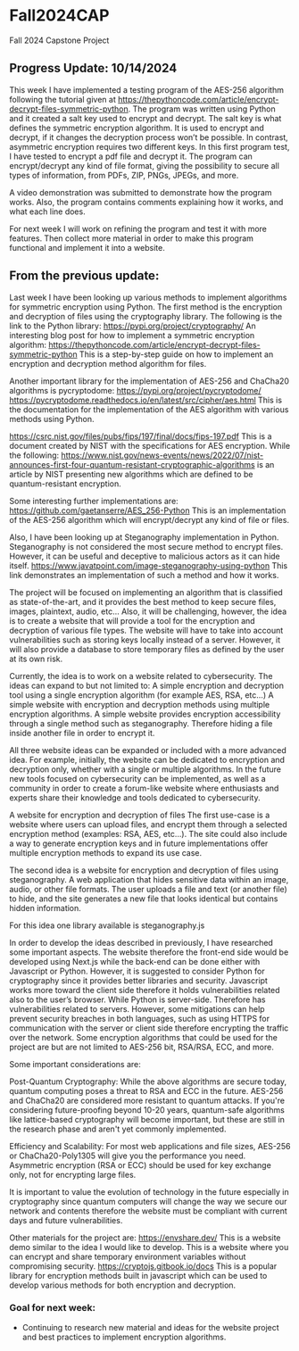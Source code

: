 # Fall2024CAP
Fall 2024 Capstone Project

## Progress Update: 10/14/2024

This week I have implemented a testing program of the AES-256 algorithm following the tutorial given at https://thepythoncode.com/article/encrypt-decrypt-files-symmetric-python. The program was written using Python and it created a salt key used to encrypt and decrypt. The salt key is what defines the symmetric encryption algorithm. It is used to encrypt and decrypt, if it changes the decryption process won’t be possible. In contrast, asymmetric encryption requires two different keys. In this first program test, I have tested to encrypt a pdf file and decrypt it. The program can encrypt/decrypt any kind of file format, giving the possibility to secure all types of information, from PDFs, ZIP, PNGs, JPEGs, and more.

A video demonstration was submitted to demonstrate how the program works. Also, the program contains comments explaining how it works, and what each line does.

For next week I will work on refining the program and test it with more features. Then collect more material in order to make this program functional and implement it into a website.

## From the previous update:
Last week I have been looking up various methods to implement algorithms for symmetric encryption using Python. The first method is the encryption and decryption of files using the cryptography library. The following is the link to the Python library: https://pypi.org/project/cryptography/ 
An interesting blog post for how to implement a symmetric encryption algorithm: https://thepythoncode.com/article/encrypt-decrypt-files-symmetric-python 
This is a step-by-step guide on how to implement an encryption and decryption method algorithm for files. 

Another important library for the implementation of AES-256 and ChaCha20 algorithms is pycryptodome: https://pypi.org/project/pycryptodome/ 
https://pycryptodome.readthedocs.io/en/latest/src/cipher/aes.html This is the documentation for the implementation of the AES algorithm with various methods using Python.

https://csrc.nist.gov/files/pubs/fips/197/final/docs/fips-197.pdf This is a document created by NIST with the specifications for AES encryption. While the following: https://www.nist.gov/news-events/news/2022/07/nist-announces-first-four-quantum-resistant-cryptographic-algorithms is an article by NIST presenting new algorithms which are defined to be quantum-resistant encryption.

Some interesting further implementations are: 
https://github.com/gaetanserre/AES_256-Python This is an implementation of the AES-256 algorithm which will encrypt/decrypt any kind of file or files.

Also, I have been looking up at Steganography implementation in Python. Steganography is not considered the most secure method to encrypt files. However, it can be useful and deceptive to malicious actors as it can hide itself. https://www.javatpoint.com/image-steganography-using-python This link demonstrates an implementation of such a method and how it works. 

The project will be focused on implementing an algorithm that is classified as state-of-the-art, and it provides the best method to keep secure files, images, plaintext, audio, etc…
Also, it will be challenging, however, the idea is to create a website that will provide a tool for the encryption and decryption of various file types. The website will have to take into account vulnerabilities such as storing keys locally instead of a server. However, it will also provide a database to store temporary files as defined by the user at its own risk. 

Currently, the idea is to work on a website related to cybersecurity.
The ideas can expand to but not limited to:
A simple encryption and decryption tool using a single encryption algorithm (for example AES, RSA, etc…)
A simple website with encryption and decryption methods using multiple encryption algorithms.
A simple website provides encryption accessibility through a single method such as steganography. Therefore hiding a file inside another file in order  to encrypt it.

All three website ideas can be expanded or included with a more advanced idea. For example, initially, the website can be dedicated to encryption and decryption only, whether with a single or multiple algorithms. In the future new tools focused on cybersecurity can be implemented, as well as a community in order to create a forum-like website where enthusiasts and experts share their knowledge and tools dedicated to cybersecurity.

A website for encryption and decryption of files
The first use-case is a website where users can upload files, and encrypt them through a selected encryption method (examples: RSA, AES, etc…). The site could also include a way to generate encryption keys and in future implementations offer multiple encryption methods to expand its use case.

The second idea is a website for encryption and decryption of files using steganography.
A web application that hides sensitive data within an image, audio, or other file formats. The user uploads a file and text (or another file) to hide, and the site generates a new file that looks identical but contains hidden information.

For this idea one library available is steganography.js

In order to develop the ideas described in previously, I have researched some important aspects. The website therefore the front-end side would be developed using Next.js while the back-end can be done either with Javascript or Python. However, it is suggested to consider Python for cryptography since it provides better libraries and security. Javascript works more toward the client side therefore it holds vulnerabilities related also to the user’s browser. While Python is server-side. Therefore has vulnerabilities related to servers. However, some mitigations can help prevent security breaches in both languages, such as using HTTPS for communication with the server or client side therefore encrypting the traffic over the network. Some encryption algorithms that could be used for the project are but are not limited to AES-256 bit, RSA/RSA, ECC, and more. 

Some important considerations are:

Post-Quantum Cryptography: While the above algorithms are secure today, quantum computing poses a threat to RSA and ECC in the future. AES-256 and ChaCha20 are considered more resistant to quantum attacks. If you're considering future-proofing beyond 10-20 years, quantum-safe algorithms like lattice-based cryptography will become important, but these are still in the research phase and aren't yet commonly implemented.

Efficiency and Scalability: For most web applications and file sizes, AES-256 or ChaCha20-Poly1305 will give you the performance you need. Asymmetric encryption (RSA or ECC) should be used for key exchange only, not for encrypting large files.

It is important to value the evolution of technology in the future especially in cryptography since quantum computers will change the way we secure our network and contents therefore the website must be compliant with current days and future vulnerabilities.

Other materials for the project are:
https://envshare.dev/ This is a website demo similar to the idea I would like to develop. This is a website where you can encrypt and share temporary environment variables without compromising security. 
https://cryptojs.gitbook.io/docs This is a popular library for encryption methods built in javascript which can be used to develop various methods for both encryption and decryption.

### Goal for next week:
   - Continuing to research new material and ideas for the website project and best practices to implement encryption algorithms.
